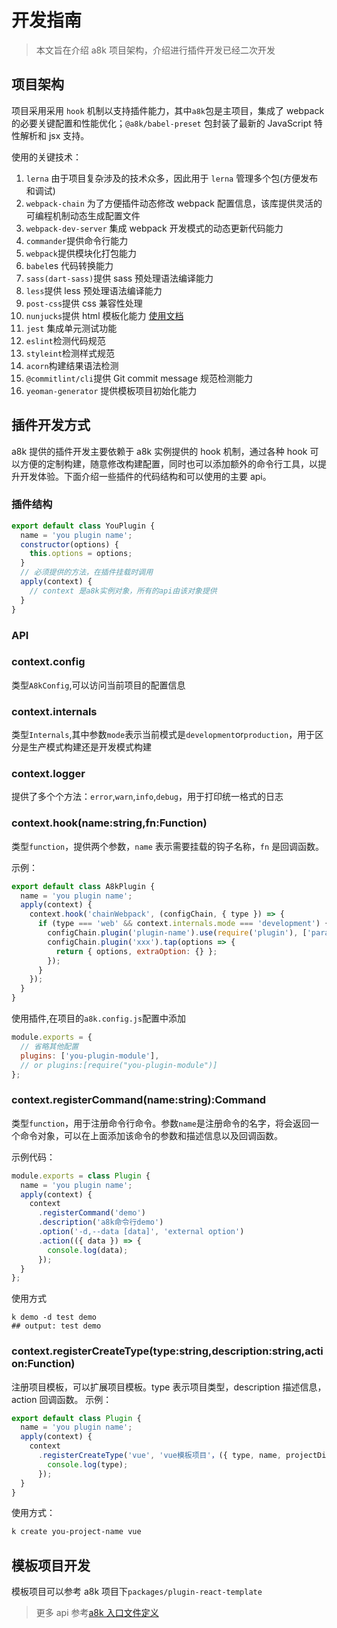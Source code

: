 # 开发指南

> 本文旨在介绍 a8k 项目架构，介绍进行插件开发已经二次开发

## 项目架构

项目采用采用 `hook` 机制以支持插件能力，其中`a8k`包是主项目，集成了 webpack 的必要关键配置和性能优化；`@a8k/babel-preset` 包封装了最新的 JavaScript 特性解析和 jsx 支持。

使用的关键技术：

1. `lerna` 由于项目复杂涉及的技术众多，因此用于 `lerna` 管理多个包(方便发布和调试)
2. `webpack-chain` 为了方便插件动态修改 webpack 配置信息，该库提供灵活的可编程机制动态生成配置文件
3. `webpack-dev-server` 集成 webpack 开发模式的动态更新代码能力
4. `commander`提供命令行能力
5. `webpack`提供模块化打包能力
6. `babel`es 代码转换能力
7. `sass(dart-sass)`提供 sass 预处理语法编译能力
8. `less`提供 less 预处理语法编译能力
9. `post-css`提供 css 兼容性处理
10. `nunjucks`提供 html 模板化能力 [使用文档](https://mozilla.github.io/nunjucks/)
11. `jest` 集成单元测试功能
12. `eslint`检测代码规范
13. `styleint`检测样式规范
14. `acorn`构建结果语法检测
15. `@commitlint/cli`提供 Git commit message 规范检测能力
16. `yeoman-generator` 提供模板项目初始化能力

## 插件开发方式

a8k 提供的插件开发主要依赖于 a8k 实例提供的 hook 机制，通过各种 hook 可以方便的定制构建，随意修改构建配置，同时也可以添加额外的命令行工具，以提升开发体验。下面介绍一些插件的代码结构和可以使用的主要 api。

### 插件结构

```js
export default class YouPlugin {
  name = 'you plugin name';
  constructor(options) {
    this.options = options;
  }
  // 必须提供的方法，在插件挂载时调用
  apply(context) {
    // context 是a8k实例对象，所有的api由该对象提供
  }
}
```

### API

### context.config

类型`A8kConfig`,可以访问当前项目的配置信息

### context.internals

类型`Internals`,其中参数`mode`表示当前模式是`development`or`production`，用于区分是生产模式构建还是开发模式构建

### context.logger

提供了多个个方法：`error`,`warn`,`info`,`debug`，用于打印统一格式的日志

### context.hook(name:string,fn:Function)

类型`function`，提供两个参数，`name` 表示需要挂载的钩子名称，`fn` 是回调函数。

示例：

```js
export default class A8kPlugin {
  name = 'you plugin name';
  apply(context) {
    context.hook('chainWebpack', (configChain, { type }) => {
      if (type === 'web' && context.internals.mode === 'development') {
        configChain.plugin('plugin-name').use(require('plugin'), ['params1', 'params2']);
        configChain.plugin('xxx').tap(options => {
          return { options, extraOption: {} };
        });
      }
    });
  }
}
```

使用插件,在项目的`a8k.config.js`配置中添加

```js
module.exports = {
  // 省略其他配置
  plugins: ['you-plugin-module'],
  // or plugins:[require("you-plugin-module")]
};
```

### context.registerCommand(name:string):Command

类型`function`，用于注册命令行命令。参数`name`是注册命令的名字，将会返回一个命令对象，可以在上面添加该命令的参数和描述信息以及回调函数。

示例代码：

```js
module.exports = class Plugin {
  name = 'you plugin name';
  apply(context) {
    context
      .registerCommand('demo')
      .description('a8k命令行demo')
      .option('-d,--data [data]', 'external option')
      .action(({ data }) => {
        console.log(data);
      });
  }
};
```

使用方式

```shell
k demo -d test demo
## output: test demo
```

### context.registerCreateType(type:string,description:string,action:Function)

注册项目模板，可以扩展项目模板。type 表示项目类型，description 描述信息，action 回调函数。
示例：

```js
export default class Plugin {
  name = 'you plugin name';
  apply(context) {
    context
      .registerCreateType('vue', 'vue模板项目'，({ type, name, projectDir }) => {
        console.log(type);
      });
  }
}
```

使用方式：

```bash
k create you-project-name vue
```

## 模板项目开发

模板项目可以参考 a8k 项目下`packages/plugin-react-template`

> 更多 api 参考[a8k 入口文件定义](https://github.com/hxfdarling/a8k/blob/master/packages/a8k/src/index.ts#L28)

```

```
